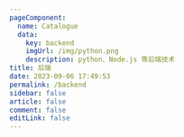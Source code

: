 ```yaml
---
pageComponent:
  name: Catalogue
  data:
    key: backend
    imgUrl: /img/python.png
    description: python、Node.js 等后端技术
title: 后端
date: 2023-09-06 17:49:53
permalink: /backend
sidebar: false
article: false
comment: false
editLink: false
---
```

